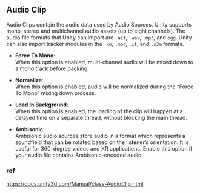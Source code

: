 ## Audio Clip

Audio Clips contain the audio data used by Audio Sources. Unity supports mono, stereo and multichannel audio assets (up to eight channels). The audio file formats that Unity can import are `.aif`, `.wav`, `.mp3`, and `ogg`. Unity can also import tracker modules in the `.xm`, `.mod`, `.it`, and `.s3m` formats.


- **Force To Mono**: \
  When this option is enabled, multi-channel audio will be mixed down to a mono track before packing.

- **Normalize**: \
  When this option is enabled, audio will be normalized during the “Force To Mono” mixing down process.

- **Load In Background**: \
  When this option is enabled, the loading of the clip will happen at a delayed time on a separate thread, without blocking the main thread.

- **Ambisonic**: \
  Ambisonic audio sources store audio in a format which represents a soundfield that can be rotated based on the listener’s orientation. It is useful
  for 360-degree videos and XR applications. Enable this option if your audio file contains Ambisonic-encoded audio.

### ref
https://docs.unity3d.com/Manual/class-AudioClip.html

